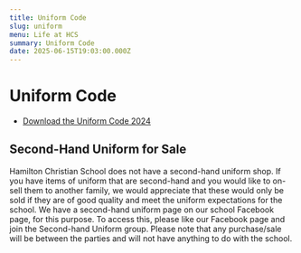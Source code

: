 ```yaml
---
title: Uniform Code
slug: uniform
menu: Life at HCS
summary: Uniform Code
date: 2025-06-15T19:03:00.000Z
---
```


# Uniform Code

* [Download the Uniform Code 2024](https://hamiltonchristian.school.nz/wp-content/uploads/2023/12/2024-UNIFORMS.pdf)

## Second-Hand Uniform for Sale

Hamilton Christian School does not have a second-hand uniform shop. If you have items of uniform that are second-hand and you would like to on-sell them to another family, we would appreciate that these would only be sold if they are of good quality and meet the uniform expectations for the school. We have a second-hand uniform page on our school Facebook page, for this purpose. To access this, please like our Facebook page and join the Second-hand Uniform group. Please note that any purchase/sale will be between the parties and will not have anything to do with the school.